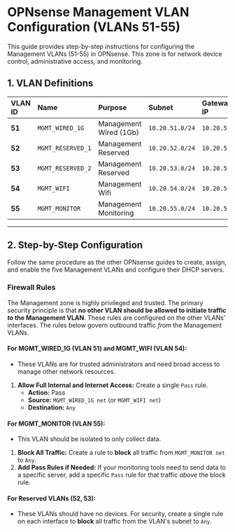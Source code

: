 # OPNsense Management VLAN Configuration (VLANs 51-55)

This guide provides step-by-step instructions for configuring the Management VLANs (51-55) in OPNsense. This zone is for network device control, administrative access, and monitoring.

## 1. VLAN Definitions

| VLAN ID | Name | Purpose | Subnet | Gateway IP | DHCP Range |
|:---|:---|:---|:---|:---|:---|
| **51** | `MGMT_WIRED_1G` | Management Wired (1Gb) | `10.20.51.0/24` | `10.20.51.1` | Static only |
| **52** | `MGMT_RESERVED_1` | Management Reserved | `10.20.52.0/24` | `10.20.52.1` | Static only |
| **53** | `MGMT_RESERVED_2` | Management Reserved | `10.20.53.0/24` | `10.20.53.1` | Static only |
| **54** | `MGMT_WIFI` | Management Wifi | `10.20.54.0/24` | `10.20.54.1` | `10.20.54.100 – 200` |
| **55** | `MGMT_MONITOR` | Management Monitoring | `10.20.55.0/24` | `10.20.55.1` | `10.20.55.100 – 200` |

---

## 2. Step-by-Step Configuration

Follow the same procedure as the other OPNsense guides to create, assign, and enable the five Management VLANs and configure their DHCP servers.

### Firewall Rules

The Management zone is highly privileged and trusted. The primary security principle is that **no other VLAN should be allowed to initiate traffic *to* the Management VLAN**. These rules are configured on the other VLANs' interfaces. The rules below govern outbound traffic *from* the Management VLANs.

#### For MGMT_WIRED_1G (VLAN 51) and MGMT_WIFI (VLAN 54):
*   These VLANs are for trusted administrators and need broad access to manage other network resources.
1.  **Allow Full Internal and Internet Access:** Create a single `Pass` rule.
    -   **Action:** Pass
    -   **Source:** `MGMT_WIRED_1G net` (or `MGMT_WIFI net`)
    -   **Destination:** `Any`

#### For MGMT_MONITOR (VLAN 55):
*   This VLAN should be isolated to only collect data.
1.  **Block All Traffic:** Create a rule to **block** all traffic from `MGMT_MONITOR net` to `Any`.
2.  **Add Pass Rules if Needed:** If your monitoring tools need to send data to a specific server, add a specific `Pass` rule for that traffic *above* the block rule.

#### For Reserved VLANs (52, 53):
*   These VLANs should have no devices. For security, create a single rule on each interface to **block** all traffic from the VLAN's subnet to `Any`.
